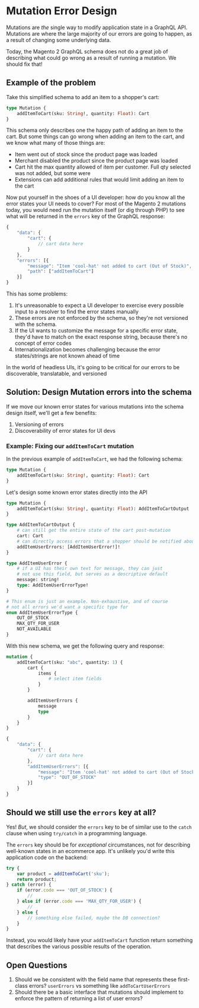 # Mutation Error Design

Mutations are _the_ single way to modify application state in a GraphQL API. Mutations are where the large majority of our errors are going to happen, as a result of changing some underlying data.

Today, the Magento 2 GraphQL schema does not do a great job of describing what could go wrong as a result of running a mutation. We should fix that!

## Example of the problem

Take this simplified schema to add an item to a shopper's cart:

```graphql
type Mutation {
    addItemToCart(sku: String!, quantity: Float): Cart
}
```

This schema only describes one the happy path of adding an item to the cart. But some things can go wrong when adding an item to the cart, and we know what many of those things are:

- Item went out of stock since the product page was loaded
- Merchant disabled the product since the product page was loaded
- Cart hit the max quantity allowed of item per customer. Full qty selected was not added, but some were
- Extensions can add additional rules that would limit adding an item to the cart

Now put yourself in the shoes of a UI developer: how do you know all the error states your UI needs to cover? For most of the Magento 2 mutations today, you would need run the mutation itself (or dig through PHP) to see what will be returned in the `errors` key of the GraphQL response:

```js
{
    "data": {
        "cart": {
            // cart data here
        }
    },
    "errors": [{
        "message": "Item 'cool-hat' not added to cart (Out of Stock)",
        "path": ["addItemToCart"]
    }]
}
```

This has some problems:

1. It's unreasonable to expect a UI developer to exercise every possible input to a resolver to find the error states manually
2. These errors are not enforced by the schema, so they're not versioned with the schema.
3. If the UI wants to customize the message for a specific error state, they'd have to match on the exact response string, because there's no concept of error codes
4. Internationalization becomes challenging because the error states/strings are not known ahead of time

In the world of headless UIs, it's going to be critical for our errors to be discoverable, translatable, and versioned

## Solution: Design Mutation errors into the schema

If we move our known error states for various mutations into the schema design itself, we'll get a few benefits:

1. Versioning of errors
2. Discoverability of error states for UI devs

### Example: Fixing our `addItemToCart` mutation

In the previous example of `addItemToCart`, we had the following schema:

```graphql
type Mutation {
    addItemToCart(sku: String!, quantity: Float): Cart
}
```

Let's design some known error states directly into the API

```graphql
type Mutation {
    addItemToCart(sku: String!, quantity: Float): AddItemToCartOutput
}

type AddItemToCartOutput {
    # can still get the entire state of the cart post-mutation
    cart: Cart
    # can directly access errors that a shopper should be notified about
    addItemUserErrors: [AddItemUserError!]!
}

type AddItemUserError {
    # if a UI has their own text for message, they can just
    # not use this field, but serves as a descriptive default
    message: string!
    type: AddItemUserErrorType!
}

# This enum is just an example. Non-exhaustive, and of course
# not all errors we'd want a specific type for
enum AddItemUserErrorType {
    OUT_OF_STOCK
    MAX_QTY_FOR_USER
    NOT_AVAILABLE
}
```

With this new schema, we get the following query and response:

```graphql
mutation {
    addItemToCart(sku: "abc", quantity: 1) {
        cart {
            items {
                # select item fields
            }
        }

        addItemUserErrors {
            message
            type
        }
    }
}
```

```js
{
    "data": {
        "cart": {
            // cart data here
        },
        "addItemUserErrors": [{
            "message": "Item 'cool-hat' not added to cart (Out of Stock)",
            "type": "OUT_OF_STOCK"
        }]
    }
}
```
## Should we still use the `errors` key at all?

Yes! _But_, we should consider the `errors` key to be of similar use to the `catch` clause when using `try/catch` in a programming language.

The `errors` key should be for _exceptional_ circumstances, not for describing well-known states in an ecommerce app. It's unlikely you'd write this application code on the backend:

```javascript
try {
    var product = addItemToCart('sku');
    return product;
} catch (error) {
    if (error.code === 'OUT_OF_STOCK') {
        //
    } else if (error.code === 'MAX_QTY_FOR_USER') {
        //
    } else {
        // something else failed, maybe the DB connection?
    }
}
```

Instead, you would likely have your `addItemToCart` function return something that describes the various possible results of the operation. 

## Open Questions

1. Should we be consistent with the field name that represents these first-class errors? `userErrors` vs something like `addToCartUserErrors`
2. Should there be a basic interface that mutations should implement to enforce the pattern of returning a list of user errors?
